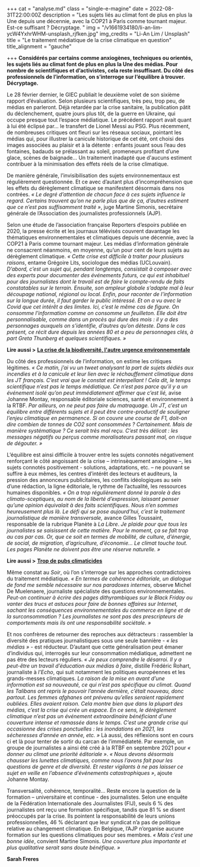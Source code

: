 +++
cat = "analyse.md"
class = "single-e-magine"
date = 2022-08-31T22:00:00Z
description = "Les sujets liés au climat font de plus en plus la Une depuis une décennie, avec la COP21 à Paris comme tournant majeur. Est-ce suffisant ? Décryptage. "
img = "/v1661934180/li-an-lim-ycW4YxhrWHM-unsplash_rjfken.jpg"
img_credits = "Li-An Lim / Unsplash"
title = "Le traitement médiatique de la crise climatique en question"
title_alignment = "gauche"

+++
**Considérés par certains comme anxiogènes, techniques ou orientés, les sujets liés au climat font de plus en plus la Une des médias. Pour nombre de scientifiques et d’activistes, cela reste insuffisant. Du côté des professionnels de l’information, on s’interroge sur l’équilibre à trouver. Décryptage.**

Le 28 février dernier, le GIEC publiait le deuxième volet de son sixième rapport d’évaluation. Selon plusieurs scientifiques, très peu, trop peu, de médias en parleront. Déjà retardée par la crise sanitaire, la publication pâtit du déclenchement, quatre jours plus tôt, de la guerre en Ukraine, qui occupe presque tout l’espace médiatique. Le précédent rapport avait quant à lui été éclipsé par... le transfert de Lionel Messi au PSG. Plus récemment, de nombreuses critiques ont fleuri sur les réseaux sociaux, pointant les médias qui, pour illustrer la canicule historique de cet été, ont choisi des images associées au plaisir et à la détente : enfants jouant sous l’eau des fontaines, badauds se prélassant au soleil, promeneurs profitant d’une glace, scènes de baignade… Un traitement inadapté que d'aucuns estiment contribuer à la minimisation des effets réels de la crise climatique.

De manière générale, l’invisibilisation des sujets environnementaux est régulièrement questionnée. Et ce avec d’autant plus d’incompréhension que les effets du dérèglement climatique se manifestent désormais dans nos contrées. _« Le degré d’attention de chacun face à ces sujets influence le regard. Certains trouvent qu’on ne parle plus que de ça, d’autres estiment que ce n’est pas suffisamment traité »_, juge Martine Simonis, secrétaire générale de l’Association des journalistes professionnels (AJP).

Selon une étude de l’association française Reporters d’espoirs publiée en 2020, la presse écrite et les journaux télévisés couvrent davantage les thématiques environnementales et climatiques depuis une décennie, avec la COP21 à Paris comme tournant majeur. Les médias d’information générale ne consacrent néanmoins, en moyenne, qu’un pour cent de leurs sujets au dérèglement climatique. _« Cette crise est difficile à traiter pour plusieurs raisons_, entame Grégoire Lits, sociologue des médias (UCLouvain). _D’abord, c’est un sujet qui, pendant longtemps, consistait à composer avec des experts pour documenter des événements futurs, ce qui est inhabituel pour des journalistes dont le travail est de faire le compte-rendu de faits constatables sur le terrain. Ensuite, son ampleur globale s’adapte mal à leur découpage national, régional ou local. Enfin, pour raconter de l’information sur la longue durée, il faut garder le public intéressé. Et on a vu avec le Covid que cet intérêt a des limites. Ici, c’est le même cas de figure. On consomme l’information comme on consomme un feuilleton. Elle doit être personnalisable, comme dans un procès qui dure des mois : il y a des personnages auxquels on s’identifie, d’autres qu’on déteste. Dans le cas présent, ce récit dure depuis les années 80 et a peu de personnages clés, à part Greta Thunberg et quelques scientifiques. »_

**Lire aussi >** [**La crise de la biodiversité, l'autre urgence environnementale**](https://www.imagine-magazine.com/libre-acces/analyse/crise-de-la-biodiversite-l-autre-urgence-environnementale/)

Du côté des professionnels de l’information, on estime les critiques légitimes. _« Ce matin, j’ai vu un tweet analysant la part de sujets dédiés aux incendies et à la canicule et leur lien avec le réchauffement climatique dans les JT français. C’est vrai que le constat est interpellant ! Cela dit, le temps scientifique n’est pas le temps médiatique. Ce n’est pas parce qu’il y a un événement isolé qu’on peut immédiatement affirmer que c’est lié,_ avise Johanne Montay, responsable éditoriale sciences, santé et environnement à la RTBF. _Par ailleurs, on ne peut pas faire du matraquage. Un JT, c’est un équilibre entre différents sujets et il peut être contre-productif de souligner l’enjeu climatique en permanence. Si on couvre une course de F1, doit-on dire combien de tonnes de CO2 sont consommées ? Certainement. Mais de manière systématique ? Ce serait très mal reçu. C’est très délicat : les messages négatifs ou perçus comme moralisateurs passant mal, on risque de dégouter. »_

L’équilibre est ainsi difficile à trouver entre les sujets connotés négativement renforçant le côté angoissant de la crise – intrinsèquement anxiogène –, les sujets connotés positivement - solutions, adaptations, etc. – ne pouvant se suffire à eux mêmes, les centres d’intérêt des lecteurs et auditeurs, la pression des annonceurs publicitaires, les conflits idéologiques au sein d’une rédaction, la ligne éditoriale, le rythme de l’actualité, les ressources humaines disponibles. _« On a trop régulièrement donné la parole à des climato-sceptiques, au nom de la liberté d’expression, laissant penser qu’une opinion équivalait à des faits scientifiques. Nous n’en sommes heureusement plus là. Le défi qui se pose aujourd’hui, c’est le traitement journalistique de manière transversale,_ avance Gilles Toussaint, responsable de la rubrique Planète à _La Libre_. _Je plaide pour que tous les journalistes se saisissent de cette matière. Pour le moment, ça se fait trop au cas par cas. Or, que ce soit en termes de mobilité, de culture, d’énergie, de social, de migration, d’agriculture, d’économie… Le climat touche tout. Les pages Planète ne doivent pas être une réserve naturelle. »_

**Lire aussi >** [**Trop de pubs climaticides**](https://www.imagine-magazine.com/libre-acces/dossier/trop-de-pubs-climaticides/)

Même constat au _Soir_, où l’on s’interroge sur les approches contradictoires du traitement médiatique. _« En termes de cohérence éditoriale, un dialogue de fond me semble nécessaire sur nos paradoxes internes,_ observe Michel De Muelenaere, journaliste spécialiste des questions environnementales. _Peut-on continuer à écrire des pages dithyrambiques sur le Black Friday ou vanter des trucs et astuces pour faire de bonnes affaires sur Internet, sachant les conséquences environnementales du commerce en ligne et de la surconsommation ? Les journalistes ne sont pas des prescripteurs de comportements mais ils ont une responsabilité sociétale. »_

Et nos confrères de retourner des reproches aux détracteurs : rassembler la diversité des pratiques journalistiques sous une seule bannière - _« les médias »_ - est réducteur. D’autant que cette généralisation peut émaner d’individus qui, interrogés sur leur consommation médiatique, admettent ne pas être des lecteurs réguliers. _« Je peux comprendre le désarroi. Il y a peut-être un travail d’éducation aux médias à faire_, distille Frédéric Rohart, journaliste à _l’Echo_, qui suit notamment les politiques européennes et les grands-messes climatiques. _La raison de la mise en avant d’une information est sa nouveauté, ce qui n’est pas spécifique au climat. Quand les Talibans ont repris le pouvoir l’année dernière, c’était nouveau, donc partout. Les femmes afghanes ont prévenu qu’elles seraient rapidement oubliées. Elles avaient raison. Cela montre bien que dans la plupart des médias, c’est la crise qui crée un espace. En ce sens, le dérèglement climatique n’est pas un événement extraordinaire bénéficiant d’une couverture intense et ramassée dans le temps. C’est une grande crise qui occasionne des crises ponctuelles : les inondations en 2021, les sécheresses d’année en année, etc. »_ Là aussi, des réflexions sont en cours ci et là pour tenter de sortir du carcan de l’immédiateté. Par exemple, un groupe de journalistes a ainsi été créé à la RTBF en septembre 2021 pour _« donner au climat une priorité éditoriale »_. _« Nous devons désormais chausser les lunettes climatiques, comme nous l’avons fait pour les questions de genre et de diversité. Et rester vigilants à ne pas laisser ce sujet en veille en l’absence d’événements catastrophiques »_, ajoute Johanne Montay.

Transversalité, cohérence, temporalité… Reste encore la question de la formation – universitaire et continue - des journalistes. Selon une enquête de la Fédération Internationale des Journalistes (FIJ), seuls 6 % des journalistes ont reçu une formation spécifique, tandis que 81 % se disent préoccupés par la crise. Ils pointent la responsabilité de leurs unions professionnelles, 46 % déclarant que leur syndicat n’a pas de politique relative au changement climatique. En Belgique, l’AJP n’organise aucune formation sur les questions climatiques pour ses membres. _« Mais c’est une bonne idée_, convient Martine Simonis. _Une couverture plus importante et plus qualitative serait sans doute bénéfique. »_

**Sarah Freres**